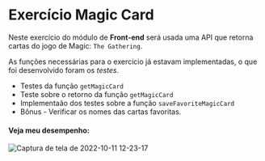 # Exercício Magic Card

Neste exercício do módulo de **Front-end** será usada uma API que retorna cartas do jogo de Magic: `The Gathering`.

As funções necessárias para o exercício já estavam implementadas, o que foi desenvolvido foram os *testes*.

- Testes da função `getMagicCard`
- Teste sobre o retorno da função `getMagicCard`
- Implementaão dos testes sobre a função `saveFavoriteMagicCard`
- Bônus - Verificar os nomes das cartas favoritas.

#### Veja meu desempenho:

![Captura de tela de 2022-10-11 12-23-17](https://user-images.githubusercontent.com/80068419/195133091-10431c3d-952a-46e3-a924-ca801b5a47fe.png)
